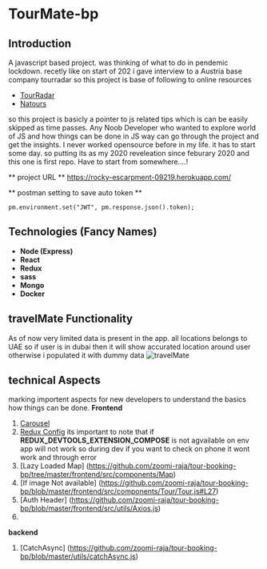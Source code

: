 # TourMate-bp
## Introduction
A javascript based project. was thinking of what to do in pendemic lockdown. recetly like on start of 202 i gave interview to a Austria base company tourradar so this project is base of following to online resources
- [TourRadar](https://www.tourradar.com/)
- [Natours](https://www.natours.dev/)

so this project is basicly a pointer to js related tips which is can be easily skipped as time passes. Any Noob Developer who wanted to explore world of JS and how things can be done in JS way can go through the project and get the insights. I never worked opensource before in my life. it has to start some day. so putting its as my 2020 reveleation since feburary 2020 and this one is first repo. Have to start from somewhere....!

** project URL **
https://rocky-escarpment-09219.herokuapp.com/

** postman setting to save auto token **
```
pm.environment.set("JWT", pm.response.json().token);

```
## Technologies (Fancy Names)
- **Node (Express)**
- **React**
- **Redux**
- **sass**
- **Mongo**
- **Docker**

## travelMate Functionality
As of now very limited data is present in the app. all locations belongs to UAE so if user is in dubai then it will show accurated location around user otherwise i populated it with dummy data
<img src="https://github.com/zoomi-raja/tour-booking-bp/blob/master/travelmatescreenshot.png" alt="travelMate" />

## technical Aspects
marking importent aspects for new developers to understand the basics how things can be done.
**Frontend**
1. [Carousel](https://github.com/zoomi-raja/tour-booking-bp/tree/master/frontend/src/containers/CarouselContainer)
2. [Redux Config](https://github.com/zoomi-raja/tour-booking-bp/blob/master/frontend/src/App.js#L14) its important to note that if __REDUX_DEVTOOLS_EXTENSION_COMPOSE__ is not agvailable on env app will not work so during dev if you want to check on phone it wont work and through error
3. [Lazy Loaded Map] (https://github.com/zoomi-raja/tour-booking-bp/tree/master/frontend/src/components/Map)
4. [If image Not available] (https://github.com/zoomi-raja/tour-booking-bp/blob/master/frontend/src/components/Tour/Tour.js#L27)
5. [Auth Header] (https://github.com/zoomi-raja/tour-booking-bp/blob/master/frontend/src/utils/Axios.js)
6. 
**backend**
1. [CatchAsync] (https://github.com/zoomi-raja/tour-booking-bp/blob/master/utils/catchAsync.js) 

